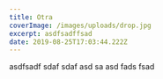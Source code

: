 ```yaml
---
title: Otra
coverImage: /images/uploads/drop.jpg
excerpt: asdfsadffsad
date: 2019-08-25T17:03:44.222Z
---
```

asdfsadf sdaf sdaf asd sa asd fads fsad
